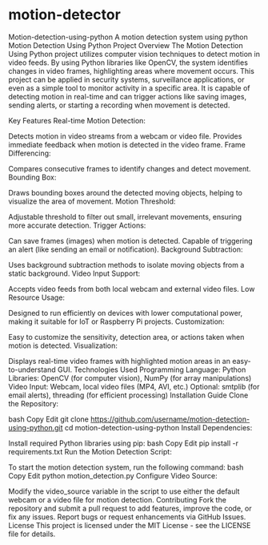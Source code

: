 # motion-detector
Motion-detection-using-python
A motion detection system using python Motion Detection Using Python Project Overview The Motion Detection Using Python project utilizes computer vision techniques to detect motion in video feeds. By using Python libraries like OpenCV, the system identifies changes in video frames, highlighting areas where movement occurs. This project can be applied in security systems, surveillance applications, or even as a simple tool to monitor activity in a specific area. It is capable of detecting motion in real-time and can trigger actions like saving images, sending alerts, or starting a recording when movement is detected.

Key Features Real-time Motion Detection:

Detects motion in video streams from a webcam or video file. Provides immediate feedback when motion is detected in the video frame. Frame Differencing:

Compares consecutive frames to identify changes and detect movement. Bounding Box:

Draws bounding boxes around the detected moving objects, helping to visualize the area of movement. Motion Threshold:

Adjustable threshold to filter out small, irrelevant movements, ensuring more accurate detection. Trigger Actions:

Can save frames (images) when motion is detected. Capable of triggering an alert (like sending an email or notification). Background Subtraction:

Uses background subtraction methods to isolate moving objects from a static background. Video Input Support:

Accepts video feeds from both local webcam and external video files. Low Resource Usage:

Designed to run efficiently on devices with lower computational power, making it suitable for IoT or Raspberry Pi projects. Customization:

Easy to customize the sensitivity, detection area, or actions taken when motion is detected. Visualization:

Displays real-time video frames with highlighted motion areas in an easy-to-understand GUI. Technologies Used Programming Language: Python Libraries: OpenCV (for computer vision), NumPy (for array manipulations) Video Input: Webcam, local video files (MP4, AVI, etc.) Optional: smtplib (for email alerts), threading (for efficient processing) Installation Guide Clone the Repository:

bash Copy Edit git clone https://github.com/username/motion-detection-using-python.git cd motion-detection-using-python Install Dependencies:

Install required Python libraries using pip: bash Copy Edit pip install -r requirements.txt Run the Motion Detection Script:

To start the motion detection system, run the following command: bash Copy Edit python motion_detection.py Configure Video Source:

Modify the video_source variable in the script to use either the default webcam or a video file for motion detection. Contributing Fork the repository and submit a pull request to add features, improve the code, or fix any issues. Report bugs or request enhancements via GitHub Issues. License This project is licensed under the MIT License - see the LICENSE file for details.
